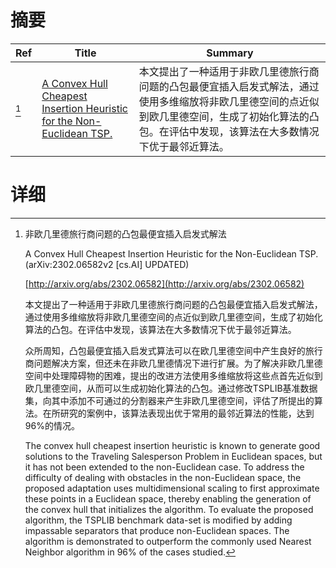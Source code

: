 # 摘要

| Ref | Title | Summary |
| --- | --- | --- |
| [^1] | [A Convex Hull Cheapest Insertion Heuristic for the Non-Euclidean TSP.](http://arxiv.org/abs/2302.06582) | 本文提出了一种适用于非欧几里德旅行商问题的凸包最便宜插入启发式解法，通过使用多维缩放将非欧几里德空间的点近似到欧几里德空间，生成了初始化算法的凸包。在评估中发现，该算法在大多数情况下优于最邻近算法。 |

# 详细

[^1]: 非欧几里德旅行商问题的凸包最便宜插入启发式解法

    A Convex Hull Cheapest Insertion Heuristic for the Non-Euclidean TSP. (arXiv:2302.06582v2 [cs.AI] UPDATED)

    [http://arxiv.org/abs/2302.06582](http://arxiv.org/abs/2302.06582)

    本文提出了一种适用于非欧几里德旅行商问题的凸包最便宜插入启发式解法，通过使用多维缩放将非欧几里德空间的点近似到欧几里德空间，生成了初始化算法的凸包。在评估中发现，该算法在大多数情况下优于最邻近算法。

    

    众所周知，凸包最便宜插入启发式算法可以在欧几里德空间中产生良好的旅行商问题解决方案，但还未在非欧几里德情况下进行扩展。为了解决非欧几里德空间中处理障碍物的困难，提出的改进方法使用多维缩放将这些点首先近似到欧几里德空间，从而可以生成初始化算法的凸包。通过修改TSPLIB基准数据集，向其中添加不可通过的分割器来产生非欧几里德空间，评估了所提出的算法。在所研究的案例中，该算法表现出优于常用的最邻近算法的性能，达到96%的情况。

    The convex hull cheapest insertion heuristic is known to generate good solutions to the Traveling Salesperson Problem in Euclidean spaces, but it has not been extended to the non-Euclidean case. To address the difficulty of dealing with obstacles in the non-Euclidean space, the proposed adaptation uses multidimensional scaling to first approximate these points in a Euclidean space, thereby enabling the generation of the convex hull that initializes the algorithm. To evaluate the proposed algorithm, the TSPLIB benchmark data-set is modified by adding impassable separators that produce non-Euclidean spaces. The algorithm is demonstrated to outperform the commonly used Nearest Neighbor algorithm in 96% of the cases studied.
    

